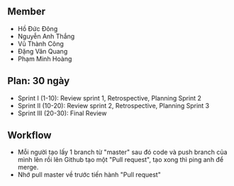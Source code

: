 ## Member
- Hồ Đức Đông
- Nguyễn Anh Thắng
- Vũ Thành Công
- Đặng Văn Quang
- Phạm Minh Hoàng

## Plan: 30 ngày
- Sprint I (1-10): Review sprint 1, Retrospective, Planning Sprint 2
- Sprint II (10-20): Review sprint 2, Retrospective, Planning Sprint 3
- Sprint III (20-30): Final Review

## Workflow
- Mỗi người tạo lấy 1 branch từ "master" sau đó code và push branch của mình lên rồi lên Github tạo một "Pull request", tạo xong thì ping anh để merge.
- Nhớ pull master về trước tiến hành "Pull request"
